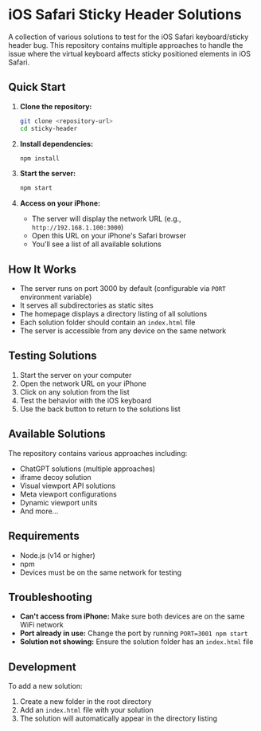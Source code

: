 # iOS Safari Sticky Header Solutions

A collection of various solutions to test for the iOS Safari keyboard/sticky header bug. This repository contains multiple approaches to handle the issue where the virtual keyboard affects sticky positioned elements in iOS Safari.

## Quick Start

1. **Clone the repository:**
   ```bash
   git clone <repository-url>
   cd sticky-header
   ```

2. **Install dependencies:**
   ```bash
   npm install
   ```

3. **Start the server:**
   ```bash
   npm start
   ```

4. **Access on your iPhone:**
   - The server will display the network URL (e.g., `http://192.168.1.100:3000`)
   - Open this URL on your iPhone's Safari browser
   - You'll see a list of all available solutions

## How It Works

- The server runs on port 3000 by default (configurable via `PORT` environment variable)
- It serves all subdirectories as static sites
- The homepage displays a directory listing of all solutions
- Each solution folder should contain an `index.html` file
- The server is accessible from any device on the same network

## Testing Solutions

1. Start the server on your computer
2. Open the network URL on your iPhone
3. Click on any solution from the list
4. Test the behavior with the iOS keyboard
5. Use the back button to return to the solutions list

## Available Solutions

The repository contains various approaches including:
- ChatGPT solutions (multiple approaches)
- iframe decoy solution  
- Visual viewport API solutions
- Meta viewport configurations
- Dynamic viewport units
- And more...

## Requirements

- Node.js (v14 or higher)
- npm
- Devices must be on the same network for testing

## Troubleshooting

- **Can't access from iPhone:** Make sure both devices are on the same WiFi network
- **Port already in use:** Change the port by running `PORT=3001 npm start`
- **Solution not showing:** Ensure the solution folder has an `index.html` file

## Development

To add a new solution:
1. Create a new folder in the root directory
2. Add an `index.html` file with your solution
3. The solution will automatically appear in the directory listing
